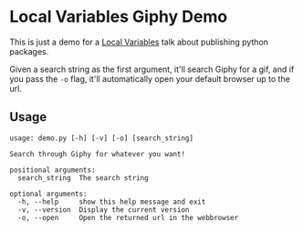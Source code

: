 # Local Variables Giphy Demo

This is just a demo for a [Local Variables](https://localvariables.com) talk about publishing python packages.

Given a search string as the first argument, it'll search Giphy for a gif, and if you pass the `-o` flag, it'll automatically open your default browser up to the url.

## Usage

```usage
usage: demo.py [-h] [-v] [-o] [search_string]

Search through Giphy for whatever you want!

positional arguments:
  search_string  The search string

optional arguments:
  -h, --help     show this help message and exit
  -v, --version  Display the current version
  -o, --open     Open the returned url in the webbrowser
```
